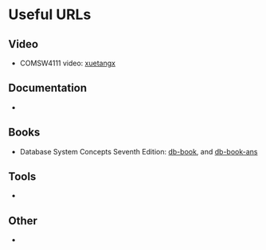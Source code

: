 # Useful URLs

## Video
- COMSW4111 video: [xuetangx](https://www.xuetangx.com/course/THU08091000257/14768617?channel=i.area.learn_title)

## Documentation
- 

## Books
- Database System Concepts Seventh Edition: [db-book](https://github.com/Sorosliu1029/Database-Systems/blob/master/Database-System-Concepts-7th-Edition.pdf), and [db-book-ans](https://www.db-book.com/)

## Tools
- 

## Other
- 
